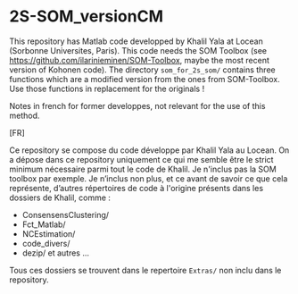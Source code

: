 # 2S-SOM_versionCM

This repository has Matlab code developped by Khalil Yala at Locean
(Sorbonne Universites, Paris).  This code needs the SOM Toolbox (see
https://github.com/ilarinieminen/SOM-Toolbox, maybe the most recent
version of Kohonen code).  The directory `som_for_2s_som/` contains
three functions which are a modified version from the ones from
SOM-Toolbox.  Use those functions in replacement for the originals !


Notes in french for former developpes, not relevant for the use of
this method.

[FR]

Ce repository se compose du code développe par Khalil Yala au Locean.
On a dépose dans ce repository uniquement ce qui me semble être le
strict minimum nécessaire parmi tout le code de Khalil.  Je n'inclus
pas la SOM toolbox par exemple.  Je n’inclus non plus, et ce avant de
savoir ce que cela représente, d’autres répertoires de code à
l'origine présents dans les dossiers de Khalil, comme :

 - ConsensensClustering/
 - Fct_Matlab/
 - NCEstimation/
 - code_divers/
 - dezip/
et autres ...

Tous ces dossiers se trouvent dans le repertoire `Extras/` non inclu dans le
repository.
